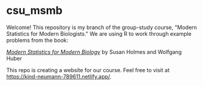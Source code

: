 # csu_msmb
Welcome! This repository is my branch of the group-study course, "Modern Statistics for Modern Biologists." 
We are using R to work through example problems from the book:  

[*Modern Statistics for Modern Biology*](http://web.stanford.edu/class/bios221/book/) by Susan Holmes and Wolfgang Huber

This repo is creating a website for our course. Feel free to visit at https://kind-neumann-789611.netlify.app/.
